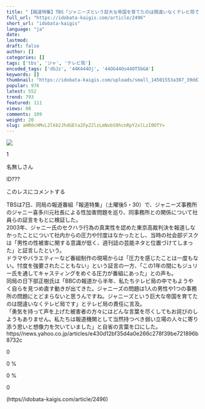 ```yaml
---
title: "【報道特集】TBS「ジャニーズという巨大な帝国を育てたのは間違いなくテレビ局です。被害者の方々にお詫びのしようもありません」"
full_url: "https://idobata-kaigis.com/article/2496"
short_url: "idobata-kaigis"
language: "ja"
date: 
lastmod: 
draft: false
author: []
categories: []
tags: ['tbs', 'ジャ', 'テレビ局']
encoded_tags: ['dGJz', '44K444Oj', '44OG44Os44OT5bGA']
keywords: []
thumbnail: "https://idobata-kaigis.com/uploads/small_14501553a387_39dd35566a.jpg"
popular: 976
latest: 552
trend: 793
featured: 111
views: 88
comments: 109
weight: 20
slug: aHR0cHMvL2lkb2JhdGEta2FpZ2lzLmNvbS9hcnRpY2xlLzI0OTY=
---
```


![](https://idobata-kaigis.com/uploads/small_14501553a387_39dd35566a.jpg)

<div><p class='text-pink-100 text-sm'><p class='mr-2'>1</p><p class='mr-2'>名無しさん</p><p class='hidden xlinline-block'>ID???</p></p><p class='flex items-center text-gray-400'><p class='text-xs mdtext-sm hovercursor-pointer'>このレスにコメントする</p></p><p class='tracking-wide break-all text-base'>TBSは7日、同局の報道番組「報道特集」（土曜後5・30）で、ジャニーズ事務所のジャニー喜多川元社長による性加害問題を巡り、同事務所との関係について社員らの証言をもとに検証した。<br>2003年、ジャニー氏のセクハラ行為の真実性を認めた東京高裁判決を報道しなかったことについて社内からの圧力や忖度はなかったとし、当時の社会部デスクは「男性の性被害に関する意識が低く、週刊誌の芸能ネタと位置づけてしまった」と証言したという。<br>ドラマやバラエティーなど番組制作の現場からは「圧力を感じたことは一度もない。忖度を強要されたこともない」という証言の一方、「この1年の間にもジュリー氏を通してキャスティングをめぐる圧力が番組にあった」との声も。<br>同局の日下部正樹氏は「BBCの報道から半年、私たちテレビ局の中でもようやく自らを見つめ直す動きが出てきた。ジャニーズの問題は1人の男性や1つの事務所の問題にとどまらないと思うんですね。ジャニーズという巨大な帝国を育てたのは間違いなくテレビ局です」とテレビ局の責任に言及。<br>「勇気を持って声を上げた被害者の方々にはどんな言葉を尽くしてもお詫びのしようもありません。私たちは報道機関として当然持つべき弱い立場の人々に寄り添う思いと想像力を欠いていました」と自省の言葉を口にした。<br>https//news.yahoo.co.jp/articles/e430d12bf35d4a0e266c278f39be721896b8732c</p><p class='flex items-center mr-2 hovercursor-pointer'><p class='pl-1 text-sm mdtext-base'>0</p></p><p class=' w-full h-full bg-gray-200 absolute '></p><p class='text-white text-xs text-center'>0 %</p><p class='text-white text-xs text-center'>0 %</p><p class='flex items-center mr-2 hovercursor-pointer'><p class='pl-1 text-sm mdtext-base'>0</p></p></div>

(https//idobata-kaigis.com/article/2496)
